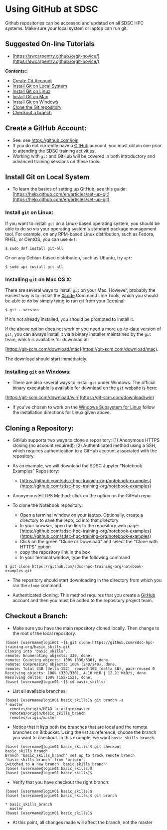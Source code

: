 # Using GitHub at SDSC

Github repositories can be accessed and updated on all SDSC HPC systems. 
Make sure your local system or laptop can run git. 

## Suggested On-line Tutorials

* [https://swcarpentry.github.io/git-novice/](https://swcarpentry.github.io/git-novice/)


<a name="top">**Contents::**
* [Create Git Account](#git-acct)
* [Install Git on Local System](#git-install)
* [Install Git on Linux](#git-install-linux)
* [Install Git on Mac](#git-install-mac)
* [Install Git on Windows](#git-install-windows)
* [Clone the Git repository](#git-clone)
* [Checkout a branch](#git-branch)


## Create a GitHub Account: <a name="git-acct"></a>
* See:  see https://github.com/join 
* If you do not currently have a [GitHub](https://github.com/) account, you must obtain one prior to attending the SDSC training activities.
* Working with  `git` and GitHub will be covered in both introductory and advanced training sessions on these tools.

## Install Git on Local System <a name="git-install"></a>

* To learn the basics of setting up GitHub, see this guide:  [https://help.github.com/en/articles/set-up-git](https://help.github.com/en/articles/set-up-git). 

### Install `git` on Linux:<a name="git-install-linux"></a>

If you want to install `git` on a Linux-based operating system, you should be
able to do so via your operating system's standard package management tool. For
example, on any RPM-based Linux distribution, such as Fedora, RHEL, or CentOS, 
you can use `dnf`:

```
$ sudo dnf install git-all
```

Or on any Debian-based distribution, such as Ubuntu, try `apt`:

```
$ sudo apt install git-all
```

### Installing `git` on Mac OS X:

There are several ways to install `git` on your Mac. However, probably the 
easiest way is to install the [Xcode](https://developer.apple.com/xcode/) 
Command Line Tools, which you should be able to do by simply tying to run git 
from your [Terminal](https://support.apple.com/guide/terminal/welcome/mac):

```
$ git --version
```

If it's not already installed, you should be prompted to install it.

If the above option does not work or you need a more up-to-date version of 
`git`, you can always install it via a binary installer maintained by the `git`
team, which is available for download at: 

[https://git-scm.com/download/mac](https://git-scm.com/download/mac). 

The download should start immediately.

### Installing `git` on Windows:

* There are also several ways to install `git` under Windows. The official binary executable is available for download on the `git` website is here:

[https://git-scm.com/download/win](https://git-scm.com/download/win)

* If you've chosen to work on the [Windows Subsystem for Linux](https://docs.microsoft.com/en-us/windows/wsl/about)
 follow the installation directions for Linux given above.

## Cloning a Repository:<a name="git-clone"></a>

* GitHub supports two ways to clone a repository: (1) Anonymous HTTPS cloning (no account required);  (2) Authenticated method using a SSH, which requires authentication to a GitHub account associated with the repository.
* As an example, we will download the SDSC Jupyter "Notebook Examples" Repository:
  * [https://github.com/sdsc-hpc-training-org/notebook-examples](https://github.com/sdsc-hpc-training-org/notebook-examples)

* Anonymous HTTPS Method: click on the option on the GitHub repo

* To clone the Notebook repository:
  * Open a terminal window on your laptop. Optionally, create a directory to save the repo; cd into that directory
  * In your browser, open the link to the repository web page: [https://github.com/sdsc-hpc-training-org/notebook-examples](https://github.com/sdsc-hpc-training-org/notebook-examples)
  * Click on the green "Clone or Download" and select the "Clone with HTTPS" option
  * copy the  repository link in the box
  * In your terminal window, type the following command
```
$ git clone https://github.com/sdsc-hpc-training-org/notebook-examples.git
```

* The repository should start downloading in the directory from which you ran the ```clone``` command.

* Authenticated cloning:  This method requires that you create a [GitHub](https://github.com/) account and then you must be added to the repository project team. 

## Checkout a Branch:<a name="git-branch"></a>

* Make sure you have the main repository cloned locally. Then change to the root of the local repository.

```
(base) [username@login01 ~]$ git clone https://github.com/sdsc-hpc-training-org/basic_skills.git
Cloning into 'basic_skills'...
remote: Enumerating objects: 330, done.
remote: Counting objects: 100% (330/330), done.
remote: Compressing objects: 100% (240/240), done.
remote: Total 330 (delta 152), reused 160 (delta 58), pack-reused 0
Receiving objects: 100% (330/330), 4.10 MiB | 12.21 MiB/s, done.
Resolving deltas: 100% (152/152), done.
(base) [username@login01 ~]$ cd basic_skills/
```
* List all available branches:

```
(base) [username@login01 basic_skills]$ git branch -a
* master
  remotes/origin/HEAD -> origin/master
  remotes/origin/basic_skills_branch
  remotes/origin/master   
```

* Notice that it lists both the branches that are local and the remote branches on Bitbucket. Using the list as reference, choose the branch you want to checkout.  In this example, we want ```basic_skills_branch.```

```
(base) [username@login01 basic_skills]$ git checkout basic_skills_branch
Branch 'basic_skills_branch' set up to track remote branch 'basic_skills_branch' from 'origin'.
Switched to a new branch 'basic_skills_branch'
(base) [username@login01 basic_skills]$ 
(base) [username@login01 basic_skills]$ 
```

* Verify that you have checkout the right branch:

```
(base) [username@login01 basic_skills]$ 
(base) [username@login01 basic_skills]$ git branch

* basic_skills_branch
  master
(base) [username@login01 basic_skills]$ 
```

* At this point, all changes made will affect the branch, not the master
